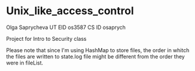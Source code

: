 Unix_like_access_control
========================

Olga Saprycheva
UT EID os3587
CS ID osaprych

Project for Intro to Security class


Please note that since I'm using HashMap to store files, the order in whitch the files are written to state.log file might be different from the order they were in fileList.
